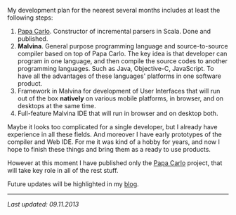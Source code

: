 My development plan for the nearest several months includes at least the
following steps:

1. [Papa Carlo](/projects/papa-carlo/). Constructor of incremental parsers in
Scala. Done and published.
2. **Malvina**. General purpose programming language and source-to-source
compiler based on top of Papa Carlo. The key idea is that developer can program
in one language, and then compile the source codes to another programming
languages. Such as Java, Objective-C, JavaScript. To have all the advantages
of these languages' platforms in one software product.
3. Framework in Malvina for development of User Interfaces that will run out
of the box **natively** on various mobile platforms, in browser, and on desktops
at the same time.
4. Full-feature Malvina IDE that will run in browser and on desktop both.

Maybe it looks too complicated for a single developer, but I already have
experience in all these fields. And moreover I have early prototypes of the
compiler and Web IDE. For me it was kind of a hobby for years, and now I hope to
finish these things and bring them as a ready to use products.

However at this moment I have published only the
[Papa Carlo](/projects/papa-carlo/) project, that will take key role in all
of the rest stuff.

Future updates will be highlighted in my [blog](/blog/).

---

_Last updated: 09.11.2013_